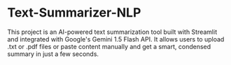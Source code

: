 # Text-Summarizer-NLP
This project is an AI-powered text summarization tool built with Streamlit and integrated with Google's Gemini 1.5 Flash API. It allows users to upload .txt or .pdf files or paste content manually and get a smart, condensed summary in just a few seconds.
